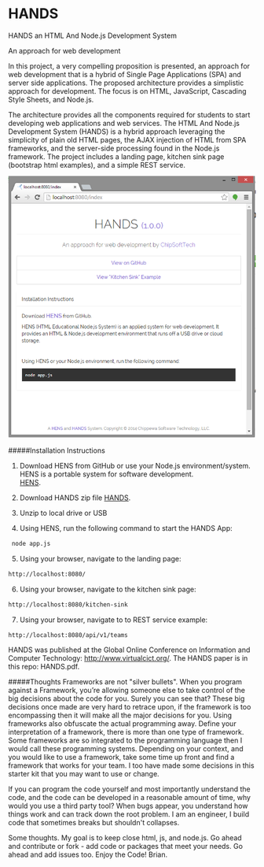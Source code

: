 HANDS
=====

HANDS an HTML And Node.js Development System 

An approach for web development  


In this project, a very compelling proposition is presented, an approach for web development that is a hybrid of Single Page Applications (SPA) and server side applications.  The proposed architecture provides a simplistic approach for development.  The focus is on HTML, JavaScript, Cascading Style Sheets, and Node.js.  

The architecture provides all the components required for students to start developing web applications and web services.  The HTML And Node.js Development System (HANDS) is a hybrid approach leveraging the simplicity of plain old HTML pages, the AJAX injection of HTML from SPA frameworks, and the server-side processing found in the Node.js framework.  The project includes a landing page, kitchen sink page (bootstrap html examples), and a simple REST service.

![alt tag](https://github.com/ChipSoftTech/HANDS/blob/master/img/hands.PNG)



#####Installation Instructions

1) Download HENS from GitHub or use your Node.js environment/system.  HENS is a portable system for software development.  
[HENS](https://github.com/ChipSoftTech/HENS).

2) Download HANDS zip file
[HANDS](https://github.com/ChipSoftTech/HANDS/archive/master.zip).

3) Unzip to local drive or USB

4) Using HENS, run the following command to start the HANDS App:

```bash
 node app.js
 ```
 
 5)  Using your browser, navigate to the landing page:
 ```bash
 http://localhost:8080/
 ```
 
 6)  Using your browser, navigate to the kitchen sink page:
 ```bash
 http://localhost:8080/kitchen-sink
 ```
 
 7)  Using your browser, navigate to to REST service example: 
  ```bash
 http://localhost:8080/api/v1/teams
 ```
 
 
 
 
HANDS was published at the Global Online Conference on Information and Computer Technology: http://www.virtualcict.org/. The HANDS paper is in this repo: HANDS.pdf.
 
 
 
 
#####Thoughts
Frameworks are not "silver bullets". When you program against a Framework, you’re allowing someone else to take control of the big decisions about the code for you. Surely you can see that? These big decisions once made are very hard to retrace upon, if the framework is too encompassing then it will make all the major decisions for you. Using frameworks also obfuscate the actual programming away. Define your interpretation of a framework, there is more than one type of framework. Some frameworks are so integrated to the programming language then I would call these programming systems.  Depending on your context, and you would like to use a framework, take some time up front and find a framework that works for your team.  I too have made some decisions in this starter kit that you may want to use or change.

If you can program the code yourself and most importantly understand the code, and the code can be developed in a reasonable amount of time, why would you use a third party tool? When bugs appear, you understand how things work and can track down the root problem. I am an engineer, I build code that sometimes breaks but shouldn't collapses. 

Some thoughts.  My goal is to keep close html, js, and node.js.  Go ahead and contribute or fork - add code or packages that meet your needs.  Go ahead and add issues too.  Enjoy the Code!  Brian.

 
